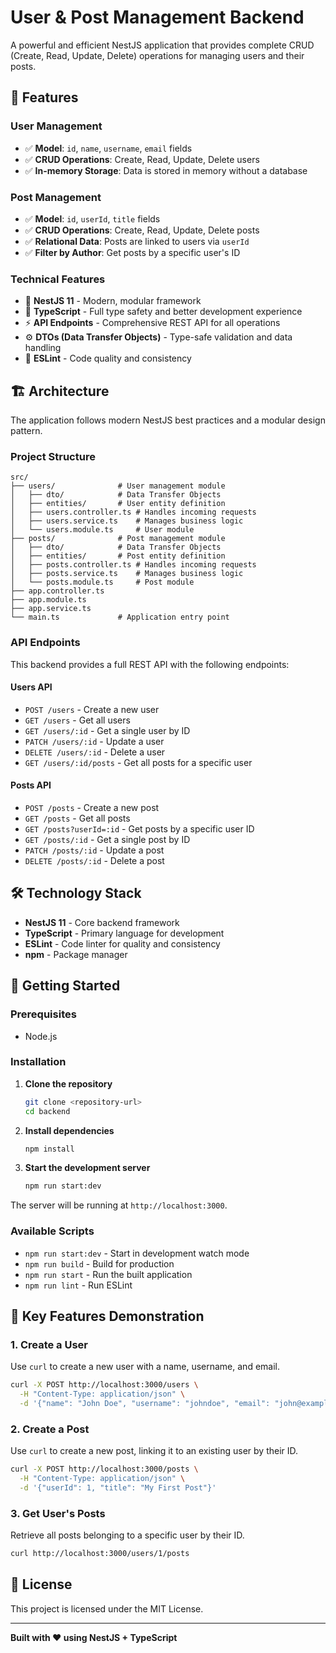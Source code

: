 # User & Post Management Backend

A powerful and efficient NestJS application that provides complete CRUD (Create, Read, Update, Delete) operations for managing users and their posts.

## 🚀 Features

### User Management

- ✅ **Model**: `id`, `name`, `username`, `email` fields
- ✅ **CRUD Operations**: Create, Read, Update, Delete users
- ✅ **In-memory Storage**: Data is stored in memory without a database

### Post Management

- ✅ **Model**: `id`, `userId`, `title` fields
- ✅ **CRUD Operations**: Create, Read, Update, Delete posts
- ✅ **Relational Data**: Posts are linked to users via `userId`
- ✅ **Filter by Author**: Get posts by a specific user's ID

### Technical Features

- 🔧 **NestJS 11** - Modern, modular framework
- 🔄 **TypeScript** - Full type safety and better development experience
- ⚡ **API Endpoints** - Comprehensive REST API for all operations
- ⚙️ **DTOs (Data Transfer Objects)** - Type-safe validation and data handling
- 🧹 **ESLint** - Code quality and consistency

## 🏗️ Architecture

The application follows modern NestJS best practices and a modular design pattern.

### Project Structure

```
src/
├── users/              # User management module
│   ├── dto/            # Data Transfer Objects
│   ├── entities/       # User entity definition
│   ├── users.controller.ts # Handles incoming requests
│   ├── users.service.ts    # Manages business logic
│   └── users.module.ts     # User module
├── posts/              # Post management module
│   ├── dto/            # Data Transfer Objects
│   ├── entities/       # Post entity definition
│   ├── posts.controller.ts # Handles incoming requests
│   ├── posts.service.ts    # Manages business logic
│   └── posts.module.ts     # Post module
├── app.controller.ts
├── app.module.ts
├── app.service.ts
└── main.ts             # Application entry point
```

### API Endpoints

This backend provides a full REST API with the following endpoints:

#### Users API

- `POST /users` - Create a new user
- `GET /users` - Get all users
- `GET /users/:id` - Get a single user by ID
- `PATCH /users/:id` - Update a user
- `DELETE /users/:id` - Delete a user
- `GET /users/:id/posts` - Get all posts for a specific user

#### Posts API

- `POST /posts` - Create a new post
- `GET /posts` - Get all posts
- `GET /posts?userId=:id` - Get posts by a specific user ID
- `GET /posts/:id` - Get a single post by ID
- `PATCH /posts/:id` - Update a post
- `DELETE /posts/:id` - Delete a post

## 🛠️ Technology Stack

- **NestJS 11** - Core backend framework
- **TypeScript** - Primary language for development
- **ESLint** - Code linter for quality and consistency
- **npm** - Package manager

## 🚀 Getting Started

### Prerequisites

- Node.js

### Installation

1.  **Clone the repository**

    ```bash
    git clone <repository-url>
    cd backend
    ```

2.  **Install dependencies**

    ```bash
    npm install
    ```

3.  **Start the development server**

    ```bash
    npm run start:dev
    ```

The server will be running at `http://localhost:3000`.

### Available Scripts

- `npm run start:dev` - Start in development watch mode
- `npm run build` - Build for production
- `npm run start` - Run the built application
- `npm run lint` - Run ESLint

## 🎯 Key Features Demonstration

### 1\. Create a User

Use `curl` to create a new user with a name, username, and email.

```bash
curl -X POST http://localhost:3000/users \
  -H "Content-Type: application/json" \
  -d '{"name": "John Doe", "username": "johndoe", "email": "john@example.com"}'
```

### 2\. Create a Post

Use `curl` to create a new post, linking it to an existing user by their ID.

```bash
curl -X POST http://localhost:3000/posts \
  -H "Content-Type: application/json" \
  -d '{"userId": 1, "title": "My First Post"}'
```

### 3\. Get User's Posts

Retrieve all posts belonging to a specific user by their ID.

```bash
curl http://localhost:3000/users/1/posts
```

## 📝 License

This project is licensed under the MIT License.

---

**Built with ❤️ using NestJS + TypeScript**

